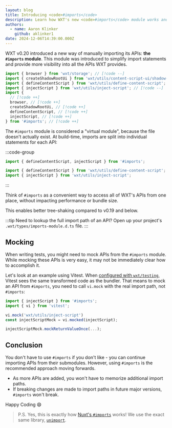 ```yaml
---
layout: blog
title: Introducing <code>#imports</code>
description: Learn how WXT's new <code>#imports</code> module works and how to use it.
authors:
  - name: Aaron Klinker
    github: aklinker1
date: 2024-12-06T14:39:00.000Z
---
```


WXT v0.20 introduced a new way of manually importing its APIs: **the `#imports` module**. This module was introduced to simplify import statements and provide more visibility into all the APIs WXT provides.

```ts
import { browser } from 'wxt/storage'; // [!code --]
import { createShadowRootUi } from 'wxt/utils/content-script-ui/shadow-root'; // [!code --]
import { defineContentScript } from 'wxt/utils/define-content-script'; // [!code --]
import { injectScript } from 'wxt/utils/inject-script'; // [!code --]
import {
  // [!code ++]
  browser, // [!code ++]
  createShadowRootUi, // [!code ++]
  defineContentScript, // [!code ++]
  injectScript, // [!code ++]
} from '#imports'; // [!code ++]
```

The `#imports` module is considered a "virtual module", because the file doesn't actually exist. At build-time, imports are split into individual statements for each API:

:::code-group

```ts [What you write]
import { defineContentScript, injectScript } from '#imports';
```

```ts [What the bundler sees]
import { defineContentScript } from 'wxt/utils/define-content-script';
import { injectScript } from 'wxt/utils/inject-script';
```

:::

Think of `#imports` as a convenient way to access all of WXT's APIs from one place, without impacting performance or bundle size.

This enables better tree-shaking compared to v0.19 and below.

:::tip Need to lookup the full import path of an API?
Open up your project's `.wxt/types/imports-module.d.ts` file.
:::

## Mocking

When writing tests, you might need to mock APIs from the `#imports` module. While mocking these APIs is very easy, it may not be immediately clear how to accomplish it.

Let's look at an example using Vitest. When [configured with `wxt/testing`](/guide/essentials/unit-testing#vitest), Vitest sees the same transformed code as the bundler. That means to mock an API from `#imports`, you need to call `vi.mock` with the real import path, not `#imports`:

```ts
import { injectScript } from '#imports';
import { vi } from 'vitest';

vi.mock('wxt/utils/inject-script')
const injectScriptMock = vi.mocked(injectScript);

injectScriptMock.mockReturnValueOnce(...);
```

## Conclusion

You don't have to use `#imports` if you don't like - you can continue importing APIs from their submodules. However, using `#imports` is the recommended approach moving forwards.

- As more APIs are added, you won't have to memorize additional import paths.
- If breaking changes are made to import paths in future major versions, `#imports` won't break.

Happy Coding 😄

> P.S. Yes, this is exactly how [Nuxt's `#imports`](https://nuxt.com/docs/guide/concepts/auto-imports#explicit-imports) works! We use the exact same library, [`unimport`](https://github.com/unjs/unimport).
